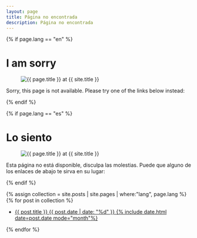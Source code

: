 ```yaml
---
layout: page
title: Página no encontrada
description: Página no encontrada
---
```


{% if page.lang == "en" %}

<div class="text-center">

<h1>I am sorry</h1>
  <figure>
    <img src="{{ site.url }}/images/404.jpg" alt="{{ page.title }} at {{ site.title }}">
  </figure>

  Sorry, this page is not available. Please try one of the links below instead:

</div>

{% endif %}

{% if page.lang == "es" %}

<div class="text-center">
<h1>Lo siento</h1>

  <figure>
    <img src="{{ site.url }}/images/404.jpg" alt="{{ page.title }} at {{ site.title }}">
  </figure>

Esta página no está disponible, disculpa las molestias. Puede que alguno de los enlaces de abajo te sirva en su lugar:

</div>

{% endif %}

{% assign collection = site.posts | site.pages | where:"lang", page.lang %}
{% for post in collection %}
   <ul class="post-list">
    <li>
    <article>
    <a href="{{ site.url }}{{ post.url }}">
    {{ post.title }}
    <span class="entry-date">
    <time datetime="{{ post.date | date_to_xmlschema }}">{{ post.date | date: "%d" }} {% include date.html date=post.date mode="month"%}</time>
    </span>
    </a>
    </article>
    </li>
  </ul>
{% endfor %}